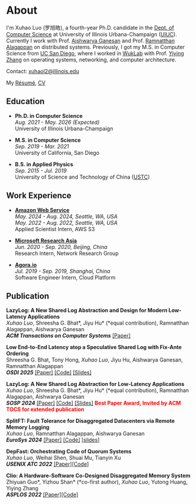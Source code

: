 # About

I'm Xuhao Luo (罗旭皓), a fourth-year Ph.D. candidate in the [Dept. of Computer Science](https://cs.illinois.edu) at University of Illinois Urbana-Champaign ([UIUC](https://illinois.edu/)). Currently I work with Prof. [Aishwarya Ganesan](https://aishwaryaganesan.github.io/) and Prof. [Ramnatthan Alagappan](https://ramalagappan.github.io/) on distributed systems. Previously, I got my M.S. in Computer Science from [UC San Diego](https://ucsd.edu), where I worked in [WukLab](http://wuklab.io) with Prof. [Yiying Zhang](https://cseweb.ucsd.edu/~yiying/) on operating systems, networking, and computer architecture. 

Contact: xuhaol2@illinois.edu

<p>
  My
  <a href="/Luo_Xuhao_Resume.pdf">Résumé</a>,
  <a href="/Luo_Xuhao_CV.pdf">CV</a>
</p>


## Education

- **Ph.D. in Computer Science**  
  *Aug. 2021 - May. 2026 (Expected)*  
  University of Illinois Urbana-Champaign

- **M.S. in Computer Science**  
  *Sep. 2019 - Mar. 2021*    
  University of California, San Diego

- **B.S. in Applied Physics**  
  *Sep. 2015 - Jul. 2019*  
  University of Science and Technology of China ([USTC](https://en.ustc.edu.cn))

## Work Experience

- **[Amazon Web Service](https://aws.amazon.com)**  
  *May. 2024 - Aug. 2024, Seattle, WA, USA*  
  *May. 2022 - Aug. 2022, Seattle, WA, USA*  
  Applied Scientist Intern, AWS S3

- **[Microsoft Research Asia](https://www.msra.cn)**  
  *Jun. 2020 - Sep. 2020, Beijing, China*  
  Research Intern, Network Research Group

- **[Agora.io](https://agora.io)**  
  *Jul. 2019 - Sep. 2019, Shanghai, China*  
  Software Engineer Intern, Cloud Platform

## Publication

 **LazyLog: A New Shared Log Abstraction and Design for Modern Low-Latency Applications**  
 *Xuhao Luo*, Shreesha G. Bhat\*, Jiyu Hu\* (\*equal contribution), Ramnatthan Alagappan, Aishwarya Ganesan  
 ***ACM Transactions on Computer Systems*** [[Paper]](https://dl.acm.org/doi/pdf/10.1145/3750445)

 **Low End-to-End Latency atop a Speculative Shared Log with Fix-Ante Ordering**  
 Shreesha G. Bhat, Tony Hong, *Xuhao Luo*, Jiyu Hu, Aishwarya Ganesan, Ramnatthan Alagappan  
 ***OSDI 2025*** 
 [[Paper]](https://www.usenix.org/system/files/osdi25-bhat.pdf) 
 [[Code]](https://github.com/dassl-uiuc/speclog-artifact)
 [[Slides]](https://www.usenix.org/sites/default/files/conference/protected-files/osdi25_slides_bhat_shreesha.pdf)


 **LazyLog: A New Shared Log Abstraction for Low-Latency Applications**  
 *Xuhao Luo*, Shreesha G. Bhat\*, Jiyu Hu\* (\*equal contribution), Ramnatthan Alagappan, Aishwarya Ganesan  
 ***SOSP 2024*** 
 [[Paper]](https://dl.acm.org/doi/pdf/10.1145/3694715.3695983)
 [[Code]](https://github.com/dassl-uiuc/LazyLog-Artifact)
 <a href="/slides/LazyLog_presentation.pdf">[Slides]</a> 
 <span style="color: red; font-weight: bold;">Best Paper Award, Invited by ACM TOCS for extended
publication</span>

 **SplitFT: Fault Tolerance for Disaggregated Datacenters via Remote Memory Logging**  
 *Xuhao Luo*, Ramnatthan Alagappan, Aishwarya Ganesan  
 ***EuroSys 2024*** 
 [[Paper]](https://dl.acm.org/doi/pdf/10.1145/3627703.3629561)
 [[Code]](https://github.com/dassl-uiuc/compute-side-log)
 <a href="/slides/splitft_presentation.pdf">[slides]</a>

 **DepFast: Orchestrating Code of Quorum Systems**  
 *Xuhao Luo*, Weihai Shen, Shuai Mu, Tianyin Xu  
 ***USENIX ATC 2022*** [[Paper]](https://www.usenix.org/system/files/atc22-luo.pdf)[[Code]](https://github.com/stonysystems/depfast-ae)

 **Clio: A Hardware-Software Co-Designed Disaggregated Memory System**  
 Zhiyuan Guo\*, Yizhou Shan\* (\*co-first author), *Xuhao Luo*, Yutong Huang, Yiying Zhang  
 ***ASPLOS 2022*** [[Paper]](https://dl.acm.org/doi/pdf/10.1145/3503222.3507762)[[Code]](https://github.com/WukLab/Clio)
